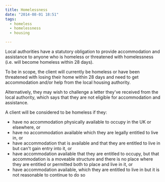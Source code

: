 ```yaml
---
title: Homelessness
date: "2014-08-01 18:51"
tags:
  - homeless
  - homelessness
  - housing

---
```


Local authorities have a statutory obligation to provide accommodation and assistance to anyone who is homeless or threatened with homelessness (i.e. will become homeless within 28 days).

To be in scope, the client will currently be homeless or have been threatened with losing their home within 28 days and need to get accommodation and/or help from the local housing authority.

Alternatively, they may wish to challenge a letter they've received from the local authority, which says that they are not eligible for accommodation and assistance.

A client will be considered to be homeless if they:

* have no accommodation physically available to occupy in the UK or elsewhere, or
* have no accommodation available which they are legally entitled to live in, or
* have accommodation that is available and that they are entitled to live in but can't gain entry into it, or
* have accommodation available that they are entitled to occupy, but that accommodation is a moveable structure and there is no place where they are entitled or permitted both to place and live in it, or
* have accommodation available, which they are entitled to live in but it is not reasonable to continue to do so

